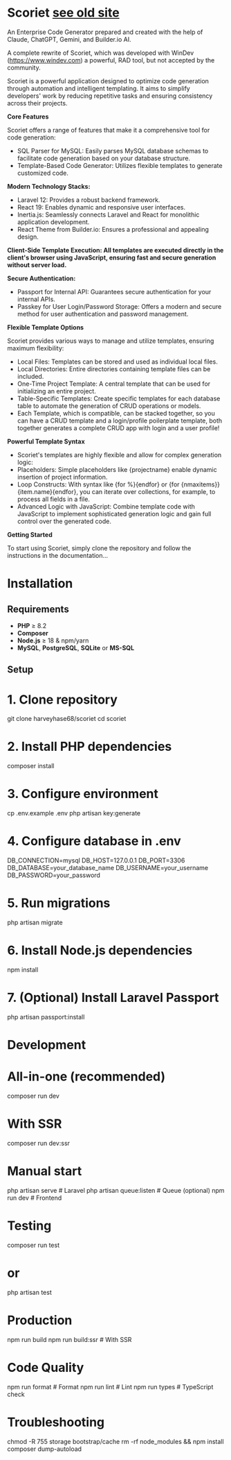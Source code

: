 # Scoriet [see old site](https://www.scoriet.com)

An Enterprise Code Generator prepared and created with the help of Claude, ChatGPT, Gemini, and Builder.io AI.

A complete rewrite of Scoriet, which was developed with WinDev (https://www.windev.com) a powerful, RAD tool, but not accepted by the community.

Scoriet is a powerful application designed to optimize code generation through automation and intelligent templating. It aims to simplify developers' work by reducing repetitive tasks and ensuring consistency across their projects.

**Core Features**

Scoriet offers a range of features that make it a comprehensive tool for code generation:

* SQL Parser for MySQL: Easily parses MySQL database schemas to facilitate code generation based on your database structure.
* Template-Based Code Generator: Utilizes flexible templates to generate customized code.

**Modern Technology Stacks:**

* Laravel 12: Provides a robust backend framework.
* React 19: Enables dynamic and responsive user interfaces.
* Inertia.js: Seamlessly connects Laravel and React for monolithic application development.
* React Theme from Builder.io: Ensures a professional and appealing design.

**Client-Side Template Execution: All templates are executed directly in the client's browser using JavaScript, ensuring fast and secure generation without server load.**

**Secure Authentication:**

* Passport for Internal API: Guarantees secure authentication for your internal APIs.
* Passkey for User Login/Password Storage: Offers a modern and secure method for user authentication and password management.

**Flexible Template Options**

Scoriet provides various ways to manage and utilize templates, ensuring maximum flexibility:

* Local Files: Templates can be stored and used as individual local files.
* Local Directories: Entire directories containing template files can be included.
* One-Time Project Template: A central template that can be used for initializing an entire project.
* Table-Specific Templates: Create specific templates for each database table to automate the generation of CRUD operations or models.
* Each Template, which is compatible, can be stacked together, so you can have a CRUD template and a login/profile poilerplate template, both together generates a complete CRUD app with login and a user profile!

**Powerful Template Syntax**

* Scoriet's templates are highly flexible and allow for complex generation logic:
* Placeholders: Simple placeholders like {projectname} enable dynamic insertion of project information.
* Loop Constructs: With syntax like {for %}{endfor} or {for {nmaxitems}}{item.name}{endfor}, you can iterate over collections, for example, to process all fields in a file.
* Advanced Logic with JavaScript: Combine template code with JavaScript to implement sophisticated generation logic and gain full control over the generated code.

**Getting Started**

To start using Scoriet, simply clone the repository and follow the instructions in the documentation...

# Installation

## Requirements
- **PHP** ≥ 8.2  
- **Composer**  
- **Node.js** ≥ 18 & npm/yarn  
- **MySQL**, **PostgreSQL**, **SQLite** or **MS-SQL**

## Setup

# 1. Clone repository
git clone harveyhase68/scoriet
cd scoriet

# 2. Install PHP dependencies
composer install

# 3. Configure environment
cp .env.example .env
php artisan key:generate

# 4. Configure database in .env
DB_CONNECTION=mysql
DB_HOST=127.0.0.1
DB_PORT=3306
DB_DATABASE=your_database_name
DB_USERNAME=your_username
DB_PASSWORD=your_password

# 5. Run migrations
php artisan migrate

# 6. Install Node.js dependencies
npm install

# 7. (Optional) Install Laravel Passport
php artisan passport:install

# Development

# All-in-one (recommended)
composer run dev

# With SSR
composer run dev:ssr

# Manual start
php artisan serve          # Laravel
php artisan queue:listen   # Queue (optional)
npm run dev                # Frontend

# Testing
composer run test

# or
php artisan test

# Production

npm run build
npm run build:ssr    # With SSR

# Code Quality
npm run format   # Format
npm run lint     # Lint
npm run types    # TypeScript check

# Troubleshooting
chmod -R 755 storage bootstrap/cache
rm -rf node_modules && npm install
composer dump-autoload
